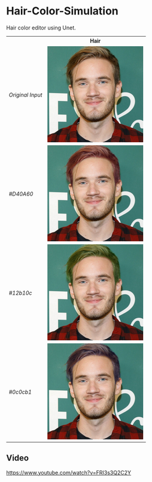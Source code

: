 # Hair-Color-Simulation

Hair color editor using Unet.

<table>

<tr>
<th>&nbsp;</th>
<th>Hair</th>
</tr>


<!-- Line 1: Original Input -->
<tr>
<td><em>Original Input</em></td>
<td><img src="PewDiePie.jpg" height="256" width="256" alt="Original Input"></td>
</tr>

<tr>
<td><em>#D40A60</em></td>
<td><img src="D40A60.jpg" height="256" width="256" alt="Original Input"></td>
</tr>

<tr>
<td><em>#12b10c</em></td>
<td><img src="12b10c.jpg" height="256" width="256" alt="Original Input"></td>
</tr>   

<tr>
<td><em>#0c0cb1</em></td>
<td><img src="0c0cb1.jpg" height="256" width="256" alt="Original Input"></td>
</tr>   

</table>

## Video

https://www.youtube.com/watch?v=FRI3s3Q2C2Y
